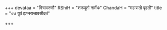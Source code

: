 +++
devataa = "मित्रावरुणौ"
RShiH = "शकपूतो नार्मेधः"
ChandaH = "महासतो बृहती"
title = "०७ युवं ह्यप्नराजावसीदतं"

+++
